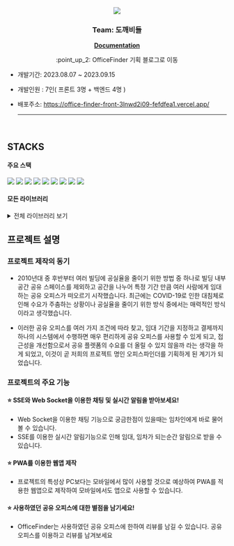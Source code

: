 <div align="center">
   <img src="https://github.com/fefdfea1/officeFinder_Front/assets/46808357/111bffea-89e6-4b5c-8dbd-2c26088d774b" />
   <br>

### Team: 도깨비들

   </div>
   <div align="center"><a href="https://www.notion.so/Pre-5cd11aff61c84b579a53126522e2a6d4" style="font-weight:bold;">Documentation</a>
   </div>
   <p align="center">:point_up_2: OfficeFinder 기획 블로그로 이동 
   </p>

- 개발기간: 2023.08.07 ~ 2023.09.15
- 개발인원 : 7인( 프론트 3명 + 백엔드 4명 )
- 배포주소: https://office-finder-front-3lnwd2i09-fefdfea1.vercel.app/

   <hr  style="color:#9999;">
   <br>

## STACKS

#### 주요 스택

   <img src="https://img.shields.io/badge/react-61DAFB?style=for-the-badge&logo=react&logoColor=black">
   <img src="https://img.shields.io/badge/github-181717?style=for-the-badge&logo=github&logoColor=white">
   <img src="https://img.shields.io/badge/git-F05032?style=for-the-badge&logo=git&logoColor=white">
   <img src="https://img.shields.io/badge/tailwind-06B6D4?style=for-the-badge&logo=tailwindcss&logoColor=white">
   <img src="https://img.shields.io/badge/typescript-3178C6?style=for-the-badge&logo=typescript&logoColor=white">
   <img src="https://img.shields.io/badge/reactquery-FF4154?style=for-the-badge&logo=reactquery&logoColor=white">
   <img src="https://img.shields.io/badge/vite-646CFF?style=for-the-badge&logo=vite&logoColor=white">
   <img src="https://img.shields.io/badge/daisyui-5A0EF8?style=for-the-badge&logo=daisyui&logoColor=white">
   <img src="https://img.shields.io/badge/axios-5A29E4?style=for-the-badge&logo&logoColor=white">

#### 모든 라이브러리

   <details>
   <summary>전체 라이브러리 보기</summary>
      <ul>
         <li>chart.js: 차트 생성 라이브러리</li>
         <li>daisyui: Bootstrep과 같은 css 라이브러리</li>
         <li>date-fns: 생성한 날짜를 다른 형식으로 포멧하기위한 라이브러리</li>
         <li>event-source-polyfill: IE또한 지원하는 SSE 연결 라이브러리</li>
         <li>postcss: css의 호환성을 챙길 수 있는 라이브러리</li>
         <li>react-cookie: 리엑트에서 쿠키를 사용하기 위한 라이브러리</li>
         <li>react-daum-postcode: 간편하게 daum 우편번호 검색 서비스를 이용 할 수 있도록 해주는 라이브러리</li>
         <li>react-day-picker: 리엑트에서 캘린더를 쉽게 구현하게 해주는 라이브러리</li>
         <li>react-query: fetching, caching, 서버 데이터와의 동기화를 지원해주는 라이브러리</li>
         <li>react-icons: 리엑트에서 다양한 아이콘을 사용 할 수 있도록 지원하는 라이브러리</li>
         <li>react-slick: 리엑트에서 carousel을 간단하게 구현할 수 있도록 해주는 라이브러리</li>
         <li>react-router-dom: 리엑트의 라우팅 처리를 간단하게 해주는 라이브러리</li>
         <li>sockjs-client: websocket과 비슷하지만 전반적인 성능 상승, 크로스 브라우징을 지원하는 라이브러리</li>
         <li>stompjs: sockjs-client와 함께 사용되는 라이브러리로 구독, 메세지 전송, 연결등에 사용되는 라이브러리</li>
         <li>vite-plugin-html: vite 환경 index.html에서 환경변수를 사용하기 위한 라이브러리</li>
         <li>eslint: 코딩컨벤션을 일정하게 맞추기 위한 라이브러리</li>
         <li>prettier: 텍스트 작성의 통일성을 위한 라이브러리</li>
         <li>typescript: </li>
      </ul>
   </details>

## 프로젝트 설명

### 프로젝트 제작의 동기

- 2010년대 중 후반부터 여러 빌딩에 공실율을 줄이기 위한 방법 중 하나로 빌딩 내부 공간 공유 스페이스를 제외하고 공간을 나누어 특정 기간 만큼 여러 사람에게 임대하는 공유 오피스가 떠오르기 시작했습니다. 최근에는 COVID-19로 인한 대침체로 인해 수요가 주춤하는 상황이나 공실율을 줄이기 위한 방식 중에서는 매력적인 방식이라고 생각했습니다.

- 이러한 공유 오피스를 여러 가지 조건에 따라 찾고, 임대 기간을 지정하고 결제까지 하나의 시스템에서 수행하면 매우 편리하게 공유 오피스를 사용할 수 있게 되고, 접근성을 개선함으로서 공유 플렛폼의 수요를 더 올릴 수 있지 않을까 라는 생각을 하게 되었고, 이것이 곧 저희의 프로젝트 명인 오피스파인더를 기획하게 된 계기가 되었습니다.

### 프로젝트의 주요 기능

#### :star: SSE와 Web Socket을 이용한 채팅 및 실시간 알림을 받아보세요!

- Web Socket을 이용한 채팅 기능으로 궁금한점이 있을때는 임차인에게 바로 물어볼 수 있습니다.
- SSE를 이용한 실시간 알림기능으로 인해 임대, 임차가 되는순간 알림으로 받을 수 있습니다.

#### :star: PWA를 이용한 웹앱 제작

- 프로젝트의 특성상 PC보다는 모바일에서 많이 사용할 것으로 예상하여 PWA를 적용한 웹앱으로 제작하여 모바일에서도 앱으로 사용할 수 있습니다.

#### :star: 사용하였던 공유 오피스에 대한 별점을 남기세요!

- OfficeFinder는 사용하였던 공유 오피스에 한하여 리뷰를 남길 수 있습니다. 공유 오피스를 이용하고 리뷰를 남겨보세요

